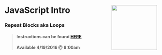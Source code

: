 # JavaScript Intro <img align="right" src="https://github.com/Learning-Fuze/prototypes_C4.17/blob/assets/assets/images/logos/LF_LOGO.png?raw=true" width="150">
### Repeat Blocks aka Loops

>#### Instructions can be found <a href="http://learning-fuze.github.io/prototypes_C4.17/#/JS-Repeat-Blocks" target="_blank">HERE</a>
>#### Available 4/19/2016 @ 8:00am